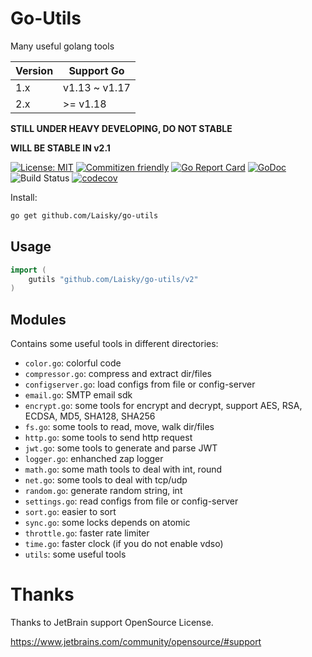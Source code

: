 # Go-Utils

Many useful golang tools

| Version | Support Go    |
| ------- | ------------- |
| 1.x     | v1.13 ~ v1.17 |
| 2.x     | >= v1.18      |

**STILL UNDER HEAVY DEVELOPING, DO NOT STABLE**

**WILL BE STABLE IN v2.1**

[![License: MIT](https://img.shields.io/badge/License-MIT-yellow.svg)](https://opensource.org/licenses/MIT)
[![Commitizen friendly](https://img.shields.io/badge/commitizen-friendly-brightgreen.svg)](http://commitizen.github.io/cz-cli/)
[![Go Report Card](https://goreportcard.com/badge/github.com/Laisky/go-utils/v2)](https://goreportcard.com/report/github.com/Laisky/go-utils/v2)
[![GoDoc](https://godoc.org/github.com/Laisky/go-utils/v2?status.svg)](https://pkg.go.dev/github.com/Laisky/go-utils/v2)
![Build Status](https://github.com/Laisky/go-utils/actions/workflows/test.yml/badge.svg?branch=v2)
[![codecov](https://codecov.io/gh/Laisky/go-utils/branch/v2/graph/badge.svg)](https://codecov.io/gh/Laisky/go-utils)

Install:

```sh
go get github.com/Laisky/go-utils
```

## Usage

```go
import (
    gutils "github.com/Laisky/go-utils/v2"
)
```

## Modules

Contains some useful tools in different directories:

- `color.go`: colorful code
- `compressor.go`: compress and extract dir/files
- `configserver.go`: load configs from file or config-server
- `email.go`: SMTP email sdk
- `encrypt.go`: some tools for encrypt and decrypt,
  support AES, RSA, ECDSA, MD5, SHA128, SHA256
- `fs.go`: some tools to read, move, walk dir/files
- `http.go`: some tools to send http request
- `jwt.go`: some tools to generate and parse JWT
- `logger.go`: enhanched zap logger
- `math.go`: some math tools to deal with int, round
- `net.go`: some tools to deal with tcp/udp
- `random.go`: generate random string, int
- `settings.go`: read configs from file or config-server
- `sort.go`: easier to sort
- `sync.go`: some locks depends on atomic
- `throttle.go`: faster rate limiter
- `time.go`: faster clock (if you do not enable vdso)
- `utils`: some useful tools

# Thanks

Thanks to JetBrain support OpenSource License.

<https://www.jetbrains.com/community/opensource/#support>
